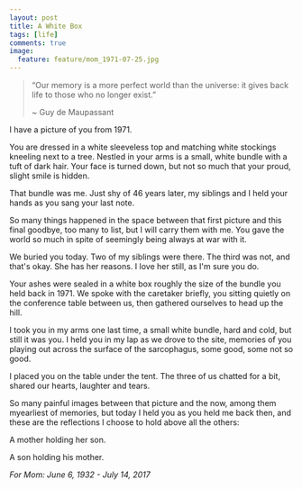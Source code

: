 ```yaml
---
layout: post
title: A White Box
tags: [life]
comments: true
image:
  feature: feature/mom_1971-07-25.jpg
---
```


> “Our memory is a more perfect world than the universe: it gives back life to those who no longer exist.”
>
> ~ Guy de Maupassant

I have a picture of you from 1971.

You are dressed in a white sleeveless top and matching white stockings kneeling next to a tree. Nestled in your arms is a small, white bundle with a tuft of dark hair. Your face is turned down, but not so much that your proud, slight smile is hidden.

That bundle was me. Just shy of 46 years later, my siblings and I held your hands as you sang your last note.

So many things happened in the space between that first picture and this final goodbye, too many to list, but I will carry them with me. You gave the world so much in spite of seemingly being always at war with it.

We buried you today. Two of my siblings were there. The third was not, and that's okay. She has her reasons. I love her still, as I'm sure you do.

Your ashes were sealed in a white box roughly the size of the bundle you held back in 1971. We spoke with the caretaker briefly, you sitting quietly on the conference table between us, then gathered ourselves to head up the hill.

I took you in my arms one last time, a small white bundle, hard and cold, but still it was you. I held you in my lap as we drove to the site, memories of you playing out across the surface of the sarcophagus, some good, some not so good.

I placed you on the table under the tent. The three of us chatted for a bit, shared our hearts, laughter and tears.

So many painful images between that picture and the now, among them myearliest of memories, but today I held you as you held me back then, and these are the reflections I choose to hold above all the others:

A mother holding her son.

A son holding his mother.

*For Mom: June 6, 1932 - July 14, 2017*

